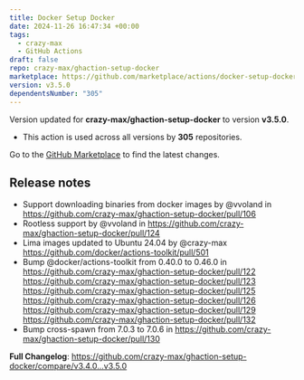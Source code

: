 ```yaml
---
title: Docker Setup Docker
date: 2024-11-26 16:47:34 +00:00
tags:
  - crazy-max
  - GitHub Actions
draft: false
repo: crazy-max/ghaction-setup-docker
marketplace: https://github.com/marketplace/actions/docker-setup-docker
version: v3.5.0
dependentsNumber: "305"
---
```



Version updated for **crazy-max/ghaction-setup-docker** to version **v3.5.0**.
- This action is used across all versions by **305** repositories.

Go to the [GitHub Marketplace](https://github.com/marketplace/actions/docker-setup-docker) to find the latest changes.

## Release notes

* Support downloading binaries from docker images by @vvoland in https://github.com/crazy-max/ghaction-setup-docker/pull/106
* Rootless support by @vvoland in https://github.com/crazy-max/ghaction-setup-docker/pull/124
* Lima images updated to Ubuntu 24.04 by @crazy-max https://github.com/docker/actions-toolkit/pull/501
* Bump @docker/actions-toolkit from 0.40.0 to 0.46.0 in https://github.com/crazy-max/ghaction-setup-docker/pull/122 https://github.com/crazy-max/ghaction-setup-docker/pull/123 https://github.com/crazy-max/ghaction-setup-docker/pull/125 https://github.com/crazy-max/ghaction-setup-docker/pull/126 https://github.com/crazy-max/ghaction-setup-docker/pull/129 https://github.com/crazy-max/ghaction-setup-docker/pull/132
* Bump cross-spawn from 7.0.3 to 7.0.6 in https://github.com/crazy-max/ghaction-setup-docker/pull/130

**Full Changelog**: https://github.com/crazy-max/ghaction-setup-docker/compare/v3.4.0...v3.5.0
